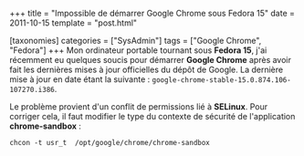 +++
title = "Impossible de démarrer Google Chrome sous Fedora 15"
date = 2011-10-15
template = "post.html"

[taxonomies]
categories = ["SysAdmin"]
tags = ["Google Chrome", "Fedora"]
+++
Mon ordinateur portable tournant sous **Fedora 15**, j'ai récemment eu quelques
soucis pour démarrer **Google Chrome** après avoir fait les dernières mises à
jour officielles du dépôt de Google. La dernière mise à jour en date étant la
suivante : `google-chrome-stable-15.0.874.106-107270.i386`.

Le problème provient d'un conflit de permissions lié à **SELinux**. Pour
corriger cela, il faut modifier le type du contexte de sécurité de l'application
**chrome-sandbox** :

```raw
chcon -t usr_t  /opt/google/chrome/chrome-sandbox
```
